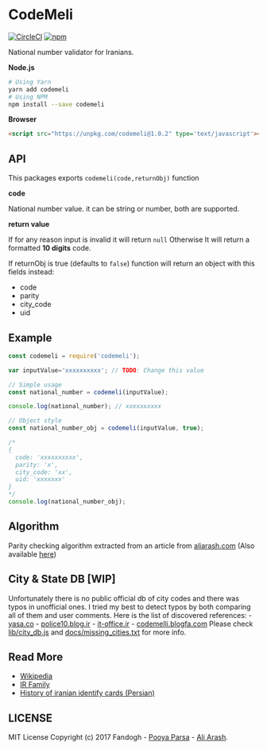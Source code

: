 # CodeMeli
[![CircleCI](https://img.shields.io/circleci/project/github/fandogh/codemeli.svg?style=flat-square)](https://circleci.com/gh/fandogh/codemeli)
[![npm](https://img.shields.io/npm/v/codemeli.svg?style=flat-square)](https://www.npmjs.com/package/codemeli)

National number validator for Iranians.

**Node.js**

```bash
# Using Yarn
yarn add codemeli
# Using NPM
npm install --save codemeli
```

**Browser**

```html
<script src="https://unpkg.com/codemeli@1.0.2" type='text/javascript'></script> 
```

## API
This packages exports `codemeli(code,returnObj)` function

**code**

National number value. it can be string or number, both are supported.

**return value**

If for any reason input is invalid it will return `null` Otherwise It will return a formatted **10 digits** code.

If returnObj is true (defaults to `false`) function will return an object with this fields instead:
- code
- parity
- city_code
- uid

## Example

```js
const codemeli = require('codemeli');

var inputValue='xxxxxxxxxx'; // TODO: Change this value

// Simple usage
const national_number = codemeli(inputValue);

console.log(national_number); // xxxxxxxxxx

// Object style
const national_number_obj = codemeli(inputValue, true);

/*
{
  code: 'xxxxxxxxxx',
  parity: 'x',
  city_code: 'xx',
  uid: 'xxxxxxx' 
}
*/
console.log(national_number_obj);
``` 

## Algorithm
Parity checking algorithm extracted from an article from [aliarash.com](http://www.aliarash.com/article/codemeli/codemeli.htm)
(Also available [here](https://fandogh.github.io/codemeli/codemeli.html))

## City & State DB [WIP]
Unfortunately there is no public official db of city codes and there was typos in unofficial ones.
I tried my best to detect typos by both comparing all of them and user comments.
Here is the list of discovered references:
    - [yasa.co](https://www.yasa.co/%D8%A7%D8%AF%D8%A7%D8%B1%D9%87-%D8%AB%D8%A8%D8%AA-%D8%A7%D8%AD%D9%88%D8%A7%D9%84/%DA%A9%D8%AF-%D9%85%D9%84%DB%8C-%D9%88-%D8%B4%D9%87%D8%B1-%D9%85%D8%AD%D9%84-%D8%B5%D8%AF%D9%88%D8%B1-%D8%A2%D9%86-%D8%B4%D9%87%D8%B1-%D9%85%D8%AD%D9%84-%D8%AA%D9%88%D9%84%D8%AF)
    - [police10.blog.ir](http://police10.blog.ir/post/220/Search%20Iranian%20national%20code%20for%20each%20city)
    - [it-office.ir](http://www.it-office.ir/index.php?option=com_content&view=article&id=133&Itemid=794)
    - [codemelli.blogfa.com](http://codemelli.blogfa.com/post-2.aspx)
Please check [lib/city_db.js](lib/citiy_db.js) and [docs/missing_cities.txt](docs/missing_cities.txt) for more info.

## Read More
- [Wikipedia](https://en.wikipedia.org/wiki/Iranian_national_identity_card)
- [IR Family](http://irfamily.com/iranian-national-identity-card/)
- [History of iranian identify cards (Persian)](http://www.farsnews.com/newstext.php?nn=13941107000664)

## LICENSE
MIT License Copyright (c) 2017 Fandogh - [Pooya Parsa](mailto:pooya@pi0.ir) - [Ali Arash](mailto:admin@aliarash.com).
